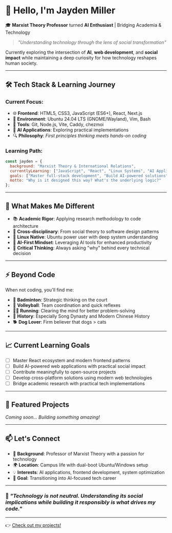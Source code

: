 # 👋 Hello, I'm Jayden Miller

🎓 **Marxist Theory Professor** turned **AI Enthusiast** | Bridging Academia & Technology

> *"Understanding technology through the lens of social transformation"*

Currently exploring the intersection of **AI**, **web development**, and **social impact** while maintaining a deep curiosity for how technology reshapes human society.

---

## 🛠️ Tech Stack & Learning Journey

### **Current Focus:**
- 🌐 **Frontend**: HTML5, CSS3, JavaScript (ES6+), React, Next.js
- 🐧 **Environment**: Ubuntu 24.04 LTS (GNOME/Wayland), Vim, Bash
- 🔧 **Tools**: Git, Node.js, Vite, Caddy, chezmoi
- 🤖 **AI Applications**: Exploring practical implementations
- 🔍 **Philosophy**: *First principles thinking meets hands-on coding*

### **Learning Path:**
```javascript
const jayden = {
  background: "Marxist Theory & International Relations",
  currentlyLearning: ["JavaScript", "React", "Linux Systems", "AI Applications"],
  goals: ["Master full-stack development", "Build AI-powered solutions", "Bridge academia & tech"],
  motto: "Why is it designed this way? What's the underlying logic?"
};
```

---

## 🎯 What Makes Me Different

- 📚 **Academic Rigor**: Applying research methodology to code architecture
- 🔄 **Cross-disciplinary**: From social theory to software design patterns
- 🐧 **Linux Native**: Ubuntu power user with deep system understanding  
- 🧠 **AI-First Mindset**: Leveraging AI tools for enhanced productivity
- 🤔 **Critical Thinking**: Always asking "why" behind every technical decision

---

## ⚡ Beyond Code

When not coding, you'll find me:
- 🏸 **Badminton**: Strategic thinking on the court
- 🏐 **Volleyball**: Team coordination and quick reflexes
- 🏃‍♂️ **Running**: Clearing the mind for better problem-solving
- 📖 **History**: Especially Song Dynasty and Modern Chinese History
- 🐕 **Dog Lover**: Firm believer that dogs > cats

---

## 📈 Current Learning Goals

- [ ] Master React ecosystem and modern frontend patterns
- [ ] Build AI-powered web applications with practical social impact
- [ ] Contribute meaningfully to open-source projects
- [ ] Develop cross-platform solutions using modern web technologies
- [ ] Bridge academic research with practical tech implementations

---

## 🌟 Featured Projects

*Coming soon... Building something amazing!*

<!-- 
Ideas brewing:
- AI-powered learning assistant for academic research
- Social impact tracker using modern web technologies
- Cross-platform productivity tools for academics
-->

---

## 📫 Let's Connect

- 💼 **Background**: Professor of Marxist Theory with a passion for technology
- 🌍 **Location**: Campus life with dual-boot Ubuntu/Windows setup
- 💡 **Interests**: AI applications, frontend development, system optimization
- 🎯 **Goal**: Transitioning into AI-focused tech career

---

### 💭 *"Technology is not neutral. Understanding its social implications while building it responsibly is what drives my code."*

---

👉 [Check out my projects!](https://github.com/jaydencodes404)
